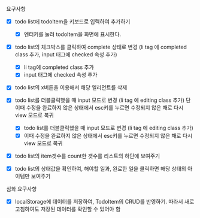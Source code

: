요구사항
 - [X] todo list에 todoItem을 키보드로 입력하여 추가하기
   - [X] 엔터키를 눌러 todoItem을 화면에 표시한다.
 - [X] todo list의 체크박스를 클릭하여 complete 상태로 변경 (li tag 에 completed class 추가, input 태그에 checked 속성 추가)
   - [X] li tag에 completed class 추가
   - [X] input 태그에 checked 속성 추가
 - [X] todo list의 x버튼을 이용해서 해당 엘리먼트를 삭제
 - [X] todo list를 더블클릭했을 때 input 모드로 변경 (li tag 에 editing class 추가) 단 이때 수정을 완료하지 않은 상태에서 esc키를 누르면 수정되지 않은 채로 다시 view 모드로 복귀
   - [X] todo list를 더블클릭했을 때 input 모드로 변경 (li tag 에 editing class 추가)
   - [X] 이때 수정을 완료하지 않은 상태에서 esc키를 누르면 수정되지 않은 채로 다시 view 모드로 복귀
 - [X] todo list의 item갯수를 count한 갯수를 리스트의 하단에 보여주기
 - [X] todo list의 상태값을 확인하여, 해야할 일과, 완료한 일을 클릭하면 해당 상태의 아이템만 보여주기


심화 요구사항
- [X] localStorage에 데이터를 저장하여, TodoItem의 CRUD를 반영하기. 따라서 새로고침하여도 저장된 데이터를 확인할 수 있어야 함
